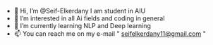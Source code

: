 - 👋 Hi, I’m @Seif-Elkerdany I am student in AIU
- 👀 I’m interested in all Ai fields and coding in general
- 🌱 I’m currently learning NLP and Deep learning
- 📫 You can reach me on my e-mail " seifelkerdany11@gmail.com "

<!---
Seif-Elkerdany/Seif-Elkerdany is a ✨ special ✨ repository because its `README.md` (this file) appears on your GitHub profile.
You can click the Preview link to take a look at your changes.
--->
